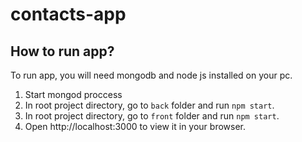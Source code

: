 # contacts-app
## How to run app?
To run app, you will need mongodb and node js installed on your pc.
1. Start mongod proccess
2. In root project directory, go to `back` folder and run `npm start`.
3. In root project directory, go to `front` folder and run `npm start`.
4. Open http://localhost:3000 to view it in your browser.
